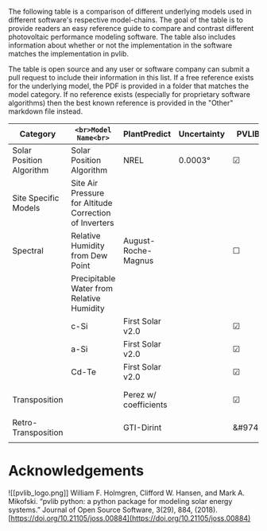 The following table is a comparison of different underlying models used in different software's respective model-chains.  The goal of the table is to provide readers an easy reference guide to compare and contrast different photovoltaic performance modeling software.  The table also includes information about whether or not the implementation in the software matches the implementation in pvlib.

The table is open source and any user or software company can submit a pull request to include their information in this list.  If a free reference exists for the underlying model, the PDF is provided in a folder that matches the model category.  If no reference exists (especially for proprietary software algorithms) then the best known reference is provided in the "Other" markdown file instead.



| **Category** | ```<br>Model Name<br>``` | **PlantPredict** | **Uncertainty** | **PVLIB** | **PVSyst** | Uncertainty | **PVLIB** | **Comments** |
| ---------- | ------------- | ------------- | ------------ | ------ | -------- | ---- | ---- | ---- |
| Solar Position Algorithm | Solar Position Algorithm | NREL | 0.0003&deg; | &#9745; | Proprietary | ~0.08&deg; | &#9744; |  |
| Site Specific Models | Site Air Pressure for Altitude Correction of Inverters |  |  |  | None | N/A | &#9744; |  |
| Spectral | Relative Humidity from Dew Point | August-Roche-Magnus |  | &#9744; | None | N/A | &#9744; |  |
|  | Precipitable Water from Relative Humidity |  |  |  | ? |  |  |  |
|  | c-Si | First Solar v2.0 |  | &#9745; | Crest |  | &#9744; |  |
|  | a-Si | First Solar v2.0 |  | &#9745; | Sandia |  | &#9745; |  |
|  | Cd-Te | First Solar v2.0 |  | &#9745; | First Solar v2.0 |  | &#9745; |  |
| Transposition |  | Perez w/ coefficients |  | &#9745; | Perez w/out coefficients |  | &#9745; | Circumsolar as direct not in pvlib |
| Retro-Transposition |  | GTI-Dirint |  | &#9745 |  |  |  |  |
|  |  |  |  |  |  |  |  |  |

# Acknowledgements



![[pvlib_logo.png]]
William F. Holmgren, Clifford W. Hansen, and Mark A. Mikofski. “pvlib python: a python package for modeling solar energy systems.” Journal of Open Source Software, 3(29), 884, (2018). [https://doi.org/10.21105/joss.00884](https://doi.org/10.21105/joss.00884)